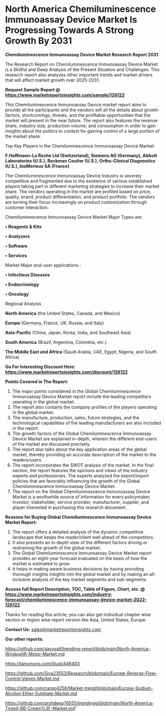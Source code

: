 # North America Chemiluminescence Immunoassay Device Market Is Progressing Towards A Strong Growth By 2031

<strong>Chemiluminescence Immunoassay Device Market Research Report 2031</strong>

The Research Report on Chemiluminescence Immunoassay Device Market is a Skillful and Deep Analysis of the Present Situation and Challenges. This research report also analyzes other important trends and market drivers that will affect market growth over 2025-2031.

<strong>Request Sample Report @ <a href=https://www.marketreportsinsights.com/sample/126122>https://www.marketreportsinsights.com/sample/126122</a></strong>

This Chemiluminescence Immunoassay Device market report aims to provide all the participants and the vendors will all the details about growth factors, shortcomings, threats, and the profitable opportunities that the market will present in the near future. The report also features the revenue share, industry size, production volume, and consumption in order to gain insights about the politics to contest for gaining control of a large portion of the market share.

Top Key Players in the Chemiluminescence Immunoassay Device Market:

<strong>F.Hoffmann-La Roche Ltd (Switzerland), Siemens AG (Germany), Abbott Laboratories (U.S.), Beckman Coulter (U.S.), Ortho-Clinical Diagnostics (U.S.), bioMerieux SA (France)</strong>

The Chemiluminescence Immunoassay Device Industry is severely competitive and fragmented due to the existence of various established players taking part in different marketing strategies to increase their market share. The vendors operating in the market are profiled based on price, quality, brand, product differentiation, and product portfolio. The vendors are turning their focus increasingly on product customization through customer interaction.

Chemiluminescence Immunoassay Device Market Major Types are:

<strong>• Reagents & Kits

• Analyzers

• Software

• Services</strong>

Market Major end-user applications :

<strong>• Infectious Diseases

• Endocrinology

• Oncology</strong>

Regional Analysis

</u><strong><b>North America</b></strong> (the United States, Canada, and Mexico)

<strong><b>Europe </b></strong>(Germany, France, UK, Russia, and Italy)

<strong><b>Asia-Pacific</b></strong> (China, Japan, Korea, India, and Southeast Asia)

<strong><b>South America</b></strong> (Brazil, Argentina, Colombia, etc.)

<strong><b>The Middle East and Africa</b></strong> (Saudi Arabia, UAE, Egypt, Nigeria, and South Africa)

<strong>Go For Interesting Discount Here: <a href=https://www.marketreportsinsights.com/discount/126122>https://www.marketreportsinsights.com/discount/126122</a></strong>

<strong>Points Covered in The Report:</strong>
<ol>
  <li>The major points considered in the Global Chemiluminescence Immunoassay Device Market report include the leading competitors operating in the global market.</li>
  <li>The report also contains the company profiles of the players operating in the global market.</li>
  <li>The manufacture, production, sales, future strategies, and the technological capabilities of the leading manufacturers are also included in the report.</li>
  <li>The growth factors of the Global Chemiluminescence Immunoassay Device Market are explained in-depth, wherein the different end-users of the market are discussed precisely.</li>
  <li>The report also talks about the key application areas of the global market, thereby providing an accurate description of the market to the readers/users.</li>
  <li>The report incorporates the SWOT analysis of the market. In the final section, the report features the opinions and views of the industry experts and professionals. The experts analyzed the export/import policies that are favorably influencing the growth of the Global Chemiluminescence Immunoassay Device Market.</li>
  <li>The report on the Global Chemiluminescence Immunoassay Device Market is a worthwhile source of information for every policymaker, investor, stakeholder, service provider, manufacturer, supplier, and player interested in purchasing this research document.</li>
</ol>
<strong>Reasons for Buying Global Chemiluminescence Immunoassay Device Market Report:</strong>

<ol>
  <li>The report offers a detailed analysis of the dynamic competitive landscape that keeps the reader/client well ahead of the competitors.</li>
  <li>It also presents an in-depth view of the different factors driving or restraining the growth of the global market.</li>
  <li>The Global Chemiluminescence Immunoassay Device Market report provides an eight-year forecast evaluated on the basis of how the market is estimated to grow.</li>
  <li>It helps in making aware business decisions by having providing thorough insights insights into the global market and by making an all-inclusive analysis of the key market segments and sub-segments.</li>
</ol>
<strong>Access full Report Description, TOC, Table of Figure, Chart, etc. @ <a href=https://www.marketreportsinsights.com/industry-forecast/chemiluminescence-immunoassay-device-market-2022-126122>https://www.marketreportsinsights.com/industry-forecast/chemiluminescence-immunoassay-device-market-2022-126122</a></strong>


Thanks for reading this article; you can also get individual chapter wise section or region wise report version like Asia, United States, Europe.

<strong>Contact Us:</strong>
sales@marketreportsinsights.com

<strong>Our other reports:</strong>

<a href=https://github.com/sayysaif/trending-report/blob/main/North-America-Windowlift-Motor-Market.md>https://github.com/sayysaif/trending-report/blob/main/North-America-Windowlift-Motor-Market.md</a>

<a href=https://tanomuno.com/illust/446403>https://tanomuno.com/illust/446403</a>

<a href=https://github.com/Siya23553/Research/blob/main/Europe-Reverse-Flow-Control-Valves-Market.md>https://github.com/Siya23553/Research/blob/main/Europe-Reverse-Flow-Control-Valves-Market.md</a>

<a href=https://github.com/cargo4256/Market-trend/blob/main/Europe-Sodium-Alcohol-Ether-Sulphate-Market.md>https://github.com/cargo4256/Market-trend/blob/main/Europe-Sodium-Alcohol-Ether-Sulphate-Market.md</a>

<a href=https://github.com/arshdeep76555/trendingg/blob/main/North-America-Tinted-BB-Cream%3F-Market.md>https://github.com/arshdeep76555/trendingg/blob/main/North-America-Tinted-BB-Cream%3F-Market.md</a>"
